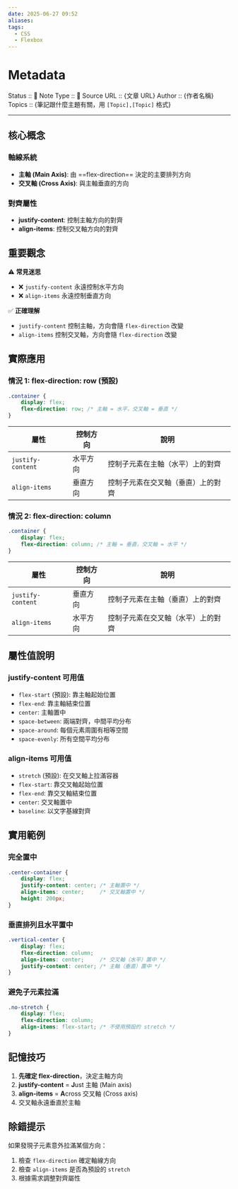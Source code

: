 ```yaml
---
date: 2025-06-27 09:52
aliases: 
tags:
  - CSS
  - Flexbox
---
```

# Metadata
Status :: 🌱
Note Type :: 📰
Source URL :: {文章 URL}
Author :: {作者名稱}
Topics :: {筆記跟什麼主題有關，用 `[Topic],[Topic]` 格式}

---

## 核心概念

### 軸線系統

- **主軸 (Main Axis)**: 由 ==flex-direction== 決定的主要排列方向
- **交叉軸 (Cross Axis)**: 與主軸垂直的方向

### 對齊屬性

- **justify-content**: 控制主軸方向的對齊
- **align-items**: 控制交叉軸方向的對齊

## 重要觀念

⚠️ **常見迷思**

- ❌ `justify-content` 永遠控制水平方向
- ❌ `align-items` 永遠控制垂直方向

✅ **正確理解**

- `justify-content` 控制主軸，方向會隨 `flex-direction` 改變
- `align-items` 控制交叉軸，方向會隨 `flex-direction` 改變

## 實際應用

### 情況 1: flex-direction: row (預設)

```css
.container {
    display: flex;
    flex-direction: row; /* 主軸 = 水平，交叉軸 = 垂直 */
}
```

|屬性|控制方向|說明|
|---|---|---|
|`justify-content`|水平方向|控制子元素在主軸（水平）上的對齊|
|`align-items`|垂直方向|控制子元素在交叉軸（垂直）上的對齊|

### 情況 2: flex-direction: column

```css
.container {
    display: flex;
    flex-direction: column; /* 主軸 = 垂直，交叉軸 = 水平 */
}
```

|屬性|控制方向|說明|
|---|---|---|
|`justify-content`|垂直方向|控制子元素在主軸（垂直）上的對齊|
|`align-items`|水平方向|控制子元素在交叉軸（水平）上的對齊|

## 屬性值說明

### justify-content 可用值

- `flex-start` (預設): 靠主軸起始位置
- `flex-end`: 靠主軸結束位置
- `center`: 主軸置中
- `space-between`: 兩端對齊，中間平均分布
- `space-around`: 每個元素周圍有相等空間
- `space-evenly`: 所有空間平均分布

### align-items 可用值

- `stretch` (預設): 在交叉軸上拉滿容器
- `flex-start`: 靠交叉軸起始位置
- `flex-end`: 靠交叉軸結束位置
- `center`: 交叉軸置中
- `baseline`: 以文字基線對齊

## 實用範例

### 完全置中

```css
.center-container {
    display: flex;
    justify-content: center; /* 主軸置中 */
    align-items: center;     /* 交叉軸置中 */
    height: 200px;
}
```

### 垂直排列且水平置中

```css
.vertical-center {
    display: flex;
    flex-direction: column;
    align-items: center;     /* 交叉軸（水平）置中 */
    justify-content: center; /* 主軸（垂直）置中 */
}
```

### 避免子元素拉滿

```css
.no-stretch {
    display: flex;
    flex-direction: column;
    align-items: flex-start; /* 不使用預設的 stretch */
}
```

## 記憶技巧

1. **先確定 flex-direction**，決定主軸方向
2. **justify-content** = **J**ust 主軸 (Main axis)
3. **align-items** = **A**cross 交叉軸 (Cross axis)
4. 交叉軸永遠垂直於主軸

## 除錯提示

如果發現子元素意外拉滿某個方向：

1. 檢查 `flex-direction` 確定軸線方向
2. 檢查 `align-items` 是否為預設的 `stretch`
3. 根據需求調整對齊屬性